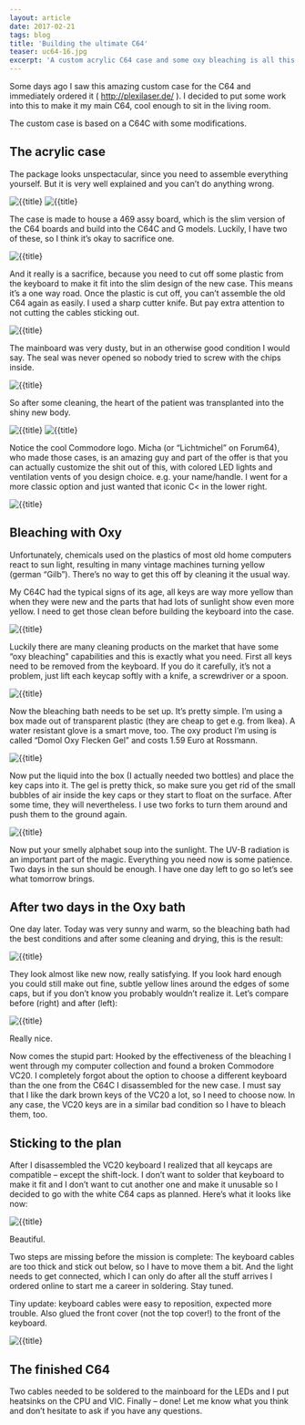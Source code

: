 ```yaml
---
layout: article
date: 2017-02-21
tags: blog
title: 'Building the ultimate C64'
teaser: uc64-16.jpg
excerpt: 'A custom acrylic C64 case and some oxy bleaching is all this little C64 needed to shine again and steal the show.'
---
```


Some days ago I saw this amazing custom case for the C64 and immediately ordered it ( http://plexilaser.de/ ). I decided to put some work into this to make it my main C64, cool enough to sit in the living room.

The custom case is based on a C64C with some modifications.

## The acrylic case

The package looks unspectacular, since you need to assemble everything yourself. But it is very well explained and you can’t do anything wrong.

![{{title}](/assets/img/blog/uc64-1.jpg)
![{{title}](/assets/img/blog/uc64-2.jpg)

The case is made to house a 469 assy board, which is the slim version of the C64 boards and build into the C64C and G models. Luckily, I have two of these, so I think it’s okay to sacrifice one.

![{{title}](/assets/img/blog/uc64-3.jpg)

And it really is a sacrifice, because you need to cut off some plastic from the keyboard to make it fit into the slim design of the new case. This means it’s a one way road. Once the plastic is cut off, you can’t assemble the old C64 again as easily. I used a sharp cutter knife. But pay extra attention to not cutting the cables sticking out.

![{{title}](/assets/img/blog/uc64-4.jpg)

The mainboard was very dusty, but in an otherwise good condition I would say. The seal was never opened so nobody tried to screw with the chips inside.

![{{title}](/assets/img/blog/uc64-5.jpg)

So after some cleaning, the heart of the patient was transplanted into the shiny new body.

![{{title}](/assets/img/blog/uc64-6.jpg)
![{{title}](/assets/img/blog/uc64-7.jpg)

Notice the cool Commodore logo. Micha (or “Lichtmichel” on Forum64), who made those cases, is an amazing guy and part of the offer is that you can actually customize the shit out of this, with colored LED lights and ventilation vents of you design choice. e.g. your name/handle. I went for a more classic option and just wanted that iconic C< in the lower right.

![{{title}](/assets/img/blog/uc64-8.jpg)

## Bleaching with Oxy

Unfortunately, chemicals used on the plastics of most old home computers react to sun light, resulting in many vintage machines turning yellow (german “Gilb”). There’s no way to get this off by cleaning it the usual way.

My C64C had the typical signs of its age, all keys are way more yellow than when they were new and the parts that had lots of sunlight show even more yellow. I need to get those clean before building the keyboard into the case.

![{{title}](/assets/img/blog/uc64-9.jpg)

Luckily there are many cleaning products on the market that have some “oxy bleaching” capabilities and this is exactly what you need. First all keys need to be removed from the keyboard. If you do it carefully, it’s not a problem, just lift each keycap softly with a knife, a screwdriver or a spoon.

![{{title}](/assets/img/blog/uc64-10.jpg)

Now the bleaching bath needs to be set up. It’s pretty simple. I’m using a box made out of transparent plastic (they are cheap to get e.g. from Ikea). A water resistant glove is a smart move, too. The oxy product I’m using is called “Domol Oxy Flecken Gel” and costs 1.59 Euro at Rossmann.

![{{title}](/assets/img/blog/uc64-11.jpg)

Now put the liquid into the box (I actually needed two bottles) and place the key caps into it. The gel is pretty thick, so make sure you get rid of the small bubbles of air inside the key caps or they start to float on the surface. After some time, they will nevertheless. I use two forks to turn them around and push them to the ground again.

![{{title}](/assets/img/blog/uc64-12.jpg)

Now put your smelly alphabet soup into the sunlight. The UV-B radiation is an important part of the magic. Everything you need now is some patience. Two days in the sun should be enough. I have one day left to go so let’s see what tomorrow brings.

## After two days in the Oxy bath

One day later. Today was very sunny and warm, so the bleaching bath had the best conditions and after some cleaning and drying, this is the result:

![{{title}](/assets/img/blog/uc64-13.jpg)

They look almost like new now, really satisfying. If you look hard enough you could still make out fine, subtle yellow lines around the edges of some caps, but if you don’t know you probably wouldn’t realize it. Let’s compare before (right) and after (left):

![{{title}](/assets/img/blog/uc64-14.jpg)

Really nice.

Now comes the stupid part: Hooked by the effectiveness of the bleaching I went through my computer collection and found a broken Commodore VC20. I completely forgot about the option to choose a different keyboard than the one from the C64C I disassembled for the new case. I must say that I like the dark brown keys of the VC20 a lot, so I need to choose now. In any case, the VC20 keys are in a similar bad condition so I have to bleach them, too.

## Sticking to the plan

After I disassembled the VC20 keyboard I realized that all keycaps are compatible – except the shift-lock. I don’t want to solder that keyboard to make it fit and I don’t want to cut another one and make it unusable so I decided to go with the white C64 caps as planned. Here’s what it looks like now:

![{{title}](/assets/img/blog/uc64-15.jpg)

Beautiful.

Two steps are missing before the mission is complete: The keyboard cables are too thick and stick out below, so I have to move them a bit. And the light needs to get connected, which I can only do after all the stuff arrives I ordered online to start me a career in soldering. Stay tuned.

Tiny update: keyboard cables were easy to reposition, expected more trouble. Also glued the front cover (not the top cover!) to the front of the keyboard.

![{{title}](/assets/img/blog/uc64-16.jpg)

## The finished C64

Two cables needed to be soldered to the mainboard for the LEDs and I put heatsinks on the CPU and VIC. Finally – done! Let me know what you think and don’t hesitate to ask if you have any questions.